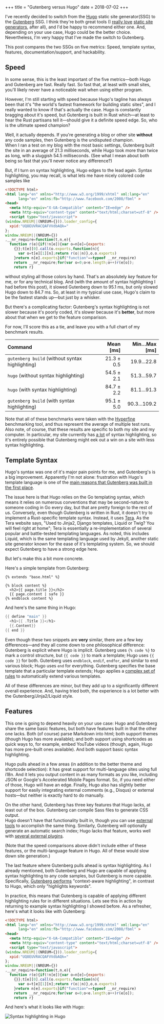 +++
title = "Gutenberg versus Hugo"
date = 2018-07-02
+++

I've recently decided to switch from the [Hugo](https://gohugo.io/) static
site generator(SSG) to the [Gutenberg](https://www.getgutenberg.io/) SSG.  I
think they're both great tools (I
[really love](https://www.codesections.com/blog/why-static-site-generators-are-great/)
[static site generators](https://www.codesections.com/blog/greatness-of-static-site-generators-ii/),
after all), and I'd be happy to recommend either one.  And, depending on your
use case, Hugo could be the better choice.  Nevertheless, I'm very happy that
I've made the switch to Gutenberg.

This post compares the two SSGs on five metrics: Speed, template syntax,
features, documentation/support, and hackability. 

## Speed

In some sense, this is the least important of the five metrics—both Hugo and
Gutenberg are fast.  Really fast.  So fast that, at least with small sites,
you'll likely never have a noticeable wait when using either program.

However, I'm still starting with speed because Hugo's tagline has always been
that it's "the world's fastest framework for building static sites", and I
really wanted to know if that's actually the case.  Hugo is constantly
bragging about it's speed, but Gutenberg is built in Rust which—at least to
hear the Rust partisans tell it—should give it a definite speed edge.  So,
who is the ultimate speed champion?

<!-- more -->

Well, it actually depends.  If you're generating a blog or other site 
**without** any code samples, then Gutenberg is the undisputed champion.  
When I ran a test on my blog with the most basic settings, Gutenberg built
the site in an average of 21.3 milliseconds, while Hugo took more than twice
as long, with a sluggish 54.5 milliseconds.  (See what I mean about both
being so fast that you'll never notice any difference?)

But, if I turn on syntax highlighting, Hugo edges to the lead again.
Syntax highlighting, you may recall, is what lets me have nicely colored
code samples like 

```html
<!DOCTYPE html>
<html lang="en" xmlns="http://www.w3.org/1999/xhtml" xml:lang="en"
      lang="en" xmlns:fb="http://www.facebook.com/2008/fbml" >
<head>
  <meta http-equiv="X-UA-Compatible" content="IE=edge" />
  <meta http-equiv="content-type" content="text/html;charset=utf-8" />
  <script type="text/javascript">
(window.NREUM||(NREUM={})).loader_config={
  xpid:"UQ8EUVRACQAFVVdbAQk="
};
window.NREUM||(NREUM={})
,__nr_require=function(t,n,e){
  function r(e){if(!n[e]){var o=n[e]={exports:
    {}};t[e][0].call(o.exports,function(n){
      var o=t[e][1][n];return r(o||n)},o,o.exports)
    }return n[e].exports}if("function"==typeof __nr_require)
    return __nr_require;for(var o=0;o<e.length;o++)r(e[o]);
    return r}
```

without styling all those colors by hand.  That's an absolutely _key_ 
feature for me, or for any technical blog.  And (with the amount of
syntax highlighting I had before this post), it slowed Gutenberg down
to 95.1 ms, but only slowed Hugo down to 84.7 ms.  So, at least in my 
typical use case, Hugo's claim to be the fastest stands up—but just by a
whisker.

But there's a complicating factor: Gutenberg's syntax highlighting is not 
slower because it's poorly coded, it's slower because it's **better**, but
more about that when we get to the feature comparison. 

For now, I'll score this as a tie, and leave you with a full chart of my 
benchmark results.  

| Command | Mean [ms] | Min…Max [ms] |
|:---                                              |---:        |---:        |
| `gutenberg build` (without syntax highlighting)  | 21.3 ± 0.5 | 19.9…22.8  |
| `hugo` (without syntax highlighting)             | 54.5 ± 2.1 | 51.3…59.7  |
| `hugo` (with syntax highlighting)                | 84.7 ± 2.2 | 81.1…91.3  |
| `gutenberg build` (with syntax highlighting)     | 95.1 ± 5.0 | 90.3…109.2 |

Note that all of these benchmarks were taken with the
[Hyperfine](https://github.com/sharkdp/hyperfine) benchmarking tool, and
thus represent the average of multiple test runs.  Also note, of course, 
that these results are specific to both my site and my computer.  In
particular, my site currently has
[a lot](https://www.codesections.com/projects/codesections-website/) of
syntax highlighting, so it's entirely possible that Gutenberg might eek out
a win on a site with less syntax highlighting.

## Template Syntax

Hugo's syntax was one of it's major pain points for me, and Gutenberg's is a 
big improvement.  Apparently I'm not alone: frustration with Hugo's template
language is one of the [main reasons that Gutenberg was built in the first
place](https://vincent.is/announcing-gutenberg/).

The issue here is that Hugo relies on the Go templating syntax, which means 
it relies on numerous conventions that may be second-nature to someone coding
in Go every day, but that are pretty foreign to the rest of us. Conversely,
even though Gutenberg is written in Rust, it doesn't try to implement a 
Rust-specific template syntax.  Instead, it uses
[Tera](https://tera.netlify.com/).  As the Tera website says, "Used to Jinja2,
Django templates, Liquid or Twig? You will feel right at home"; Tera is
essentially a re-implementation of several popular and battle-tested 
templating languages.  As noted, this includes Liquid, which is the same 
templating language used by Jekyll, another static site generator known for
the ease of it's templating system.  So, we should expect Gutenberg to have
a strong edge here.

But let's make this a bit more concrete.  

Here's a simple template from Gutenberg:

```Jinja2
{% extends "base.html" %}

{% block content %}
  <h2>{{ page.title }}</h2>
  {{ page.content | safe }}
{% endblock content %}
```

And here's the same thing in Hugo:
```go
{{ define "main" }}
  <h1>{{ .Title }}</h1>
  {{.Content}}
{{ end }}
```
Even though these two snippets are **very** similar, there are a few key 
differences—and they all come down to one philosophical difference: Gutenberg
is explicit where Hugo is implicit.  Gutenberg uses `{% code %}` to mark a 
control structure, but `{{ code }}` to mark a template; Hugo uses `{{ code }}`
for both.  Gutenberg uses `endblock`, `endif`, `endfor`, and similar to end
various block; Hugo uses `end` for everything.  Gutenberg specifies the base
template that a particular template extends; Hugo applies a [complex set of
rules](https://gohugo.io/templates/lookup-order/) to automatically extend 
various templates.

All of these differences are minor, but they add up to a significantly 
different overall experience.  And, having tried both, the experience is 
a lot better with the Gutenberg/Jinja2/Liquid style.

## Features

This one is going to depend heavily on your use case: Hugo and Gutenberg 
share the same basic features, but both have features built in that the other
one lacks. Both (of course) parse Markdown into html; both support themes 
(though Hugo has more available); and both support using shortcodes as 
quick ways to, for example, embed YouTube videos (though, again, Hugo has
more pre-built ones available).  And both support basic syntax highlighting.

Hugo pulls ahead in a few areas (in addition to the better theme and 
shortcode selection): it has great support for multi-language sites
using full i18n.  And it lets you output content in as many formats as you 
like, including JSON or Google's Accelerated Mobile Pages format.  So, if you
need either of those, Hugo will have an edge.  Finally, Hugo also has slightly
better support for easily integrating external comments (e.g., Disqus) or 
external hosts—but neither is exactly hard to do manually.

On the other hand, Gutenberg has three key features that Hugo lacks, at least
out of the box.  Gutenberg can compile Sass files to generate CSS output.  
Hugo doesn't have that functionality built in, though you can use [external tools](http://danbahrami.io/articles/building-a-production-website-with-hugo-and-gulp-js/) to accomplish the same thing.  Similarly, Gutenberg will 
optionally generate an automatic search index; Hugo lacks that feature, works
well with [several external plugins](https://gohugo.io/tools/search/#readout).

(Note that the speed comparisons above didn't include either of these features, or the multi-language feature in Hugo.  All of these would slow down
site generation.)

The last feature where Gutenberg pulls ahead is syntax highlighting.  As I 
already mentioned, both Gutenberg and Hugo are capable of applying syntax
highlighting to any code samples, but Gutenberg is more capable.  Specifically,
[Gutenberg performs](https://github.com/Keats/gutenberg/issues/325) 
"context-aware highlighting", in contrast to Hugo, which only "highlights
keywords".

In practice, this means that Gutenberg is capable of applying different 
highlighting rules for in different situations.  Lets see this in action
by returning to example syntax highlighting I showed before.  As a refresher,
here's what it looks like with Gutenberg:

```html
<!DOCTYPE html>
<html lang="en" xmlns="http://www.w3.org/1999/xhtml" xml:lang="en"
      lang="en" xmlns:fb="http://www.facebook.com/2008/fbml" >
<head>
  <meta http-equiv="X-UA-Compatible" content="IE=edge" />
  <meta http-equiv="content-type" content="text/html;charset=utf-8" />
  <script type="text/javascript">
(window.NREUM||(NREUM={})).loader_config={
  xpid:"UQ8EUVRACQAFVVdbAQk="
};
window.NREUM||(NREUM={})
,__nr_require=function(t,n,e){
  function r(e){if(!n[e]){var o=n[e]={exports:
    {}};t[e][0].call(o.exports,function(n){
      var o=t[e][1][n];return r(o||n)},o,o.exports)
    }return n[e].exports}if("function"==typeof __nr_require)
    return __nr_require;for(var o=0;o<e.length;o++)r(e[o]);
    return r}
```

And here's what it looks like with Hugo:

![Syntax highlighting in Hugo]()
